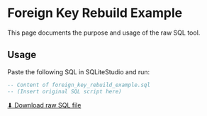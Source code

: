 # Foreign Key Rebuild Example

This page documents the purpose and usage of the raw SQL tool.

## Usage

Paste the following SQL in SQLiteStudio and run:

```sql
-- Content of foreign_key_rebuild_example.sql
-- (Insert original SQL script here)
```

[⬇ Download raw SQL file](foreign_key_rebuild_example.sql)
